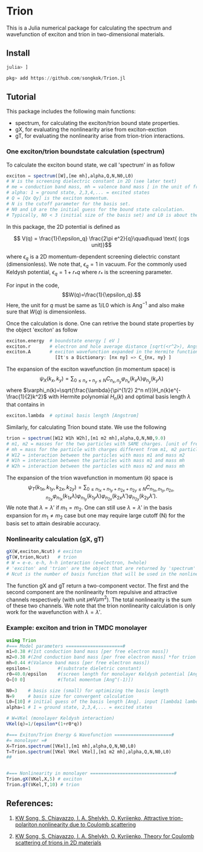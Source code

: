 # Trion
This is a Julia numerical package for calculating the spectrum and wavefunction of exciton and trion in two-dimensional materials.

## Install
```julia
julia> ]

pkg> add https://github.com/songkok/Trion.jl
```

## Tutorial
This package includes the following main functions: 
- spectrum, for calculating the exciton/trion bound state properties. 
- gX, for evaluating the nonlinearity arise from exciton-exction
- gT, for evaluating the nonlinearity arise from trion-trion interactions. 

### One exciton/trion boundstate calculation (spectrum)

To calculate the exciton bound state, we call 'spectrum' in as follow
```julia
exciton = spectrum([W],[me mh],alpha,Q,N,N0,L0)
# W is the screening dielectric constant in 2D (see later text)
# me = conduction band mass, mh = valence band mass [ in the unit of free electron mass]
# alpha: 1 = ground state, 2,3,4,... = excited states
# Q = [Qx Qy] is the exciton momentum.
# N is the cutoff parameter for the basis set.
# N0 and L0 are the initial guess for the bound state calculation. 
# Typically, N0 < 3 (initial size of the basis set) and L0 is about the Bohr radius.
```
In this package, the 2D potential is defined as

$$ V(q) = \frac{1}{\epsilon_q} \frac{2\pi e^2}{q}\quad\quad \text{  (cgs unit)}$$

where $\epsilon_q$ is a 2D momentum-dependent screening dielectric constant (dimensionless). 
We note that, $\epsilon_q=1$ in vacuum. For the commonly used Keldysh potential, $\epsilon_q=1+r_\ast q$ where $r_\ast$ is the screening parameter. 

For input in the code,  
$$W(q)=\frac{1}{\epsilon_q}.$$
Here, the unit for $q$ must be same as $1/L0$ which is $\text{Ang}^{-1}$ and also make sure that $W(q)$ is dimensionless.

Once the calculation is done. One can retrive the bound state properties by the object 'exciton' as follow
```julia
exciton.energy  # boundstate energy [ eV ]
exciton.r       # electron and hole average distance [sqrt(<r^2>), Angstrom] 
exciton.A       # exciton wavefunction expanded in the Hermite functions basis 
                  [It's a Dictionary: [nx ny] => C_{nx, ny} ]
```
The expansion of the exciton wavefunction (in momentum space) is
$$\psi_X(k_x,k_y)=\sum_{0\leq n_x+n_y \leq N}C_{n_x,n_y} \varphi_{n_x}(k_x\lambda)\varphi_{n_y}(k_y\lambda)$$
where $\varphi_n(k)=\sqrt{\frac{\lambda}{\pi^{1/2} 2^n n!}}H_n(k)e^{-\frac{1}{2}k^2}$ with Hermite polynomial $H_n(k)$ and optimal basis length $\lambda$ that contains in
```julia
exciton.lambda  # optimal basis length [Angstrom]
```

Similarly, for calculating Trion bound state. We use the following
```julia
trion = spectrum([W12 W1h W2h],[m1 m2 mh],alpha,Q,N,N0,9.0)
# m1, m2 = masses for the two particles with SAME charges. [unit of free electron mass]
# mh = mass for the particle with charges different from m1, m2 particles.  
# W12 = interaction between the particles with mass m1 and mass m2
# W1h = interaction between the particles with mass m1 and mass mh
# W2h = interaction between the particles with mass m2 and mass mh
```
The expansion of the trion wavefunction in momentum ($k$) space is
$$\psi_T(k_{1x},k_{1y},k_{2x},k_{2y})=\sum_{0\leq n_{1x}+n_{1y}+n_{2x}+n_{2y} \leq N}C_{n_{1x},n_{1y},n_{2x},n_{2y}} \varphi_{n_{1x}}(k_{1x}\lambda)\varphi_{n_{1y}}(k_{1y}\lambda) \varphi_{n_{2x}}(k_{2x}\lambda')\varphi_{n_{2y}}(k_{2y}\lambda').$$
We note that $\lambda=\lambda'$ if $m_1=m_2$. One can still use $\lambda=\lambda'$ in the basis expansion for $m_1\neq m_2$ case but one may require large cutoff (N) for the basis set to attain desirable accuracy.

### Nonlinearity calculation (gX, gT)
```julia
gX(W,exciton,Ncut) # exciton
gT(W,trion,Ncut)   # trion
# W = e-e. e-h, h-h interaction (e=electron, h=hole)
# 'exciton' and 'trion' are the object that are returned by 'spectrum' function.
# Ncut is the number of basis function that will be used in the nonlinearity calculation.
```
The function gX and gT return a two-component vector. The first and the second component are the nonlinearity from repulsive and attractive channels respectively (with unit $\mu\text{eV}\mu\text{m}^2$). The total nonlinearity is the sum of these two channels. We note that the trion nonlinearity calculation is only work for the wavefunction with $\lambda=\lambda'$. 

### Example: exciton and trion in TMDC monolayer

```julia
using Trion
#=== Model parameters =====================#
m1=0.38 #(1st conduction band mass [per free electron mass])
m2=0.38 #(2nd conduction band mass [per free electron mass] *for trion only)
mh=0.44 #(Valance band mass [per free electron mass])
epsilon=1          #(substrate dieletric constant)
r0=40.0/epsilon    #(screen length for monolayer Keldysh potential [Ang])
Q=[0 0]            #(Total momentum [Ang^(-1)])

N0=3    # basis size (small) for optimizing the basis length
N=9     # basis size for convergent calculation
L0=[10] # initial guess of the basis length [Ang]. input [lambda1 lambda2] will active the optimization with 2 lengths. 
alpha=1 # 1 = ground state, 2,3,4,... = excited states

# W=VKel (monolayer Keldysh interaction)
VKel(q)=1/(epsilon*(1+r0*q))

#=== Exiton/Trion Energy & Wavefunction =====================#
#= monolayer =#
X=Trion.spectrum([VKel],[m1 mh],alpha,Q,N,N0,L0)
T=Trion.spectrum([VKel VKel VKel],[m1 m2 mh],alpha,Q,N,N0,L0)
##


#=== Nonlinearity in monolayer ===============================#
Trion.gX(VKel,X,5) # exciton
Trion.gT(VKel,T,10) # trion

```




## References:

1. [KW Song, S. Chiavazzo, I. A. Shelykh, O. Kyriienko, Attractive trion-polariton nonlinearity due to Coulomb scattering](https://arxiv.org/abs/2204.00594)
    
1. [KW Song, S. Chiavazzo, I. A. Shelykh, O. Kyriienko, Theory for Coulomb scattering of trions in 2D materials](https://arxiv.org/abs/2207.02660)

